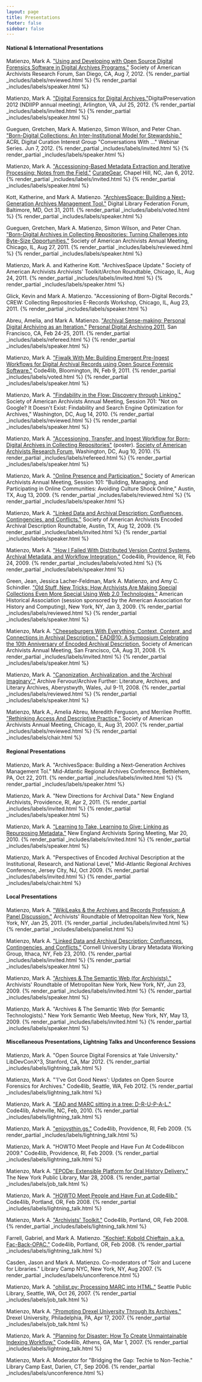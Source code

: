 ```yaml
---
layout: page
title: Presentations
footer: false
sidebar: false
---
```



#### National &amp; International Presentations

Matienzo, Mark A. ["Using and Developing with Open Source Digital Forensics Software in Digital Archives Programs."](http://www.slideshare.net/anarchivist/using-and-developing-with-open-source-digital-forensics-software-in-digital-archives-programs) Society of American Archivists Research Forum, San Diego, CA, Aug 7, 2012. {% render_partial _includes/labels/reviewed.html %} {% render_partial _includes/labels/speaker.html %}

Matienzo, Mark A. ["Digital Forensics for Digital Archives."](http://www.slideshare.net/anarchivist/ndiipp-digitalforensics2012-Jul)DigitalPreservation 2012 (NDIIPP annual meeting), Arlington, VA, Jul 25, 2012. {% render_partial _includes/labels/invited.html %} {% render_partial _includes/labels/speaker.html %}

Gueguen, Gretchen, Mark A. Matienzo, Simon Wilson, and Peter Chan. ["Born-Digital Collections: An Inter-Institutional Model for Stewardship."](https://ala.ilinc.com/join/vkvpcrb) ACRL Digital Curation Interest Group "Conversations With ..." Webinar Series. Jun 7, 2012. {% render_partial _includes/labels/invited.html %} {% render_partial _includes/labels/speaker.html %}

Matienzo, Mark A. ["Accessioning-Based Metadata Extraction and Iterative Processing: Notes from the Field."](http://www.slideshare.net/anarchivist/dig-c-currcurategearjan2012) [CurateGear](http://sils.unc.edu/events/2011/curategear), Chapel Hill, NC, Jan 6, 2012. {% render_partial _includes/labels/invited.html %} {% render_partial _includes/labels/speaker.html %}

Kott, Katherine, and Mark A. Matienzo. ["ArchivesSpace: Building a Next-Generation Archives Management Tool."](http://www.slideshare.net/anarchivist/archivesspace-building-a-nextgeneration-archives-management-tool-10062986) Digital Library Federation Forum, Baltimore, MD, Oct 31, 2011. {% render_partial _includes/labels/voted.html %} {% render_partial _includes/labels/speaker.html %}

Gueguen, Gretchen, Mark A. Matienzo, Simon Wilson, and Peter Chan. ["Born-Digital Archives in Collecting Repositories: Turning Challenges into Byte-Size Opportunities."](http://www.slideshare.net/AIMS_Archives/saa-session-502-born-digital-archives-in-collecting-repositories) Society of American Archivists Annual Meeting, Chicago, IL, Aug 27, 2011. {% render_partial _includes/labels/reviewed.html %} {% render_partial _includes/labels/speaker.html %}

Matienzo, Mark A. and Katherine Kott. "ArchivesSpace Update." Society of American Archivists Archivists' Toolkit/Archon Roundtable, Chicago, IL, Aug 24, 2011. {% render_partial _includes/labels/invited.html %} {% render_partial _includes/labels/speaker.html %}

Glick, Kevin and Mark A. Matienzo. "Accessioning of Born-Digital Records." CREW: Collecting Repositories E-Records Workshop, Chicago, IL, Aug 23, 2011. {% render_partial _includes/labels/speaker.html %}

Abreu, Amelia, and Mark A. Matienzo. ["Archival Sense-making: Personal Digital Archiving as an Iteration."](http://www.slideshare.net/anarchivist/archival-sensemaking-personal-digital-archiving-as-an-iteration) [Personal Digital Archiving 2011](http://www.personalarchiving.com/), San Francisco, CA, Feb 24-25, 2011. {% render_partial _includes/labels/refereed.html %} {% render_partial _includes/labels/speaker.html %}

Matienzo, Mark A. ["Fiwalk With Me: Building Emergent Pre-Ingest Workflows for Digital Archival Records using Open Source Forensic Software."](http://code4lib.org/conference/2011/Matienzo) Code4lib, Bloomington, IN, Feb 9, 2011. {% render_partial _includes/labels/voted.html %} {% render_partial _includes/labels/speaker.html %}

Matienzo, Mark A. ["Findability in the Flow: Discovery through Linking."](http://www.slideshare.net/anarchivist/findability-in-the-flow-discovery-through-linking) Society of American Archivists Annual Meeting, Session 701: "Not on Google? It Doesn't Exist: Findability and Search Engine Optimization for Archives," Washington, DC, Aug 14, 2010. {% render_partial _includes/labels/reviewed.html %} {% render_partial _includes/labels/speaker.html %}

Matienzo, Mark A. ["Accessioning, Transfer, and Ingest Workflow for Born-Digital Archives in Collecting Repositories"](http://www2.archivists.org/sites/all/files/MatienzoPoster.pdf) (poster). [Society of American Archivists Research Forum](http://www2.archivists.org/proceedings/research-forum/2010), Washington, DC, Aug 10, 2010. {% render_partial _includes/labels/refereed.html %} {% render_partial _includes/labels/speaker.html %}

Matienzo, Mark A. ["Online Presence and Participation."](http://www.slideshare.net/anarchivist/online-presence-and-participation) Society of American Archivists Annual Meeting, Session 101: "Building, Managing, and Participating in Online Communities: Avoiding Culture Shock Online," Austin, TX, Aug 13, 2009. {% render_partial _includes/labels/reviewed.html %} {% render_partial _includes/labels/speaker.html %}

Matienzo, Mark A. ["Linked Data and Archival Description: Confluences, Contingencies, and Conflicts."](http://www.slideshare.net/anarchivist/linked-data-and-archival-description-confluences-contingencies-and-conflicts) Society of American Archivists Encoded Archival Description Roundtable, Austin, TX, Aug 12, 2009. {% render_partial _includes/labels/invited.html %} {% render_partial _includes/labels/speaker.html %}

Matienzo, Mark A. ["How I Failed With Distributed Version Control Systems, Archival Metadata, and Workflow Integration."](http://code4lib.org/conference/2009/matienzo) Code4lib, Providence, RI, Feb 24, 2009. {% render_partial _includes/labels/voted.html %} {% render_partial _includes/labels/speaker.html %}

Green, Jean, Jessica Lacher-Feldman, Mark A. Matienzo, and Amy C. Schindler. ["Old Stuff, New Tricks: How Archivists Are Making Special Collections Even More Special Using Web 2.0 Technologies."](http://hdl.handle.net/10150/106466) American Historical Association (session sponsored by the American Association for History and Computing), New York, NY, Jan 3, 2009. {% render_partial _includes/labels/reviewed.html %} {% render_partial _includes/labels/speaker.html %}

Matienzo, Mark A. ["Cheeseburgers With Everything: Context, Content, and Connections in Archival Description."](http://www.archivists.org/publications/proceedings/EAD@10/Matienzo-EAD@10.pdf) [EAD@10: A Symposium Celebrating the 10th Anniversary of Encoded Archival Description.](http://www.archivists.org/publications/proceedings/EAD@10.asp) Society of American Archivists Annual Meeting, San Francisco, CA, Aug 31, 2008. {% render_partial _includes/labels/invited.html %} {% render_partial _includes/labels/speaker.html %}

Matienzo, Mark A. ["Canonization, Archivalization, and the 'Archival Imaginary'."](http://hdl.handle.net/10150/216929) Archive Fervour/Archive Further: Literature, Archives, and Literary Archives, Aberystwyth, Wales, Jul 9-11, 2008. {% render_partial _includes/labels/reviewed.html %} {% render_partial _includes/labels/speaker.html %}

Matienzo, Mark A., Amelia Abreu, Meredith Ferguson, and Merrilee Proffitt. ["Rethinking Access And Descriptive Practice."](http://www.ibiblio.org/saawiki/2007/index.php/Session:_Rethinking_Access_and_Descriptive_Practice_%28Session_503%29) Society of American Archivists Annual Meeting, Chicago, IL, Aug 31, 2007. {% render_partial _includes/labels/reviewed.html %} {% render_partial _includes/labels/chair.html %}

#### Regional Presentations

Matienzo, Mark A. "ArchivesSpace: Building a Next-Generation Archives Management Tol." Mid-Atlantic Regional Archives Conference, Bethlehem, PA, Oct 22, 2011.  {% render_partial _includes/labels/invited.html %} {% render_partial _includes/labels/speaker.html %}

Matienzo, Mark A. "New Directions for Archival Data." New England Archivists, Providence, RI, Apr 2, 2011. {% render_partial _includes/labels/invited.html %} {% render_partial _includes/labels/speaker.html %}

Matienzo, Mark A. ["Learning to Take, Learning to Give: Linking as Repurposing Metadata."](http://www.slideshare.net/anarchivist/learning-to-take-learning-to-give-linking-as-repurposing-metadata) New England Archivists Spring Meeting, Mar 20, 2010. {% render_partial _includes/labels/invited.html %} {% render_partial _includes/labels/speaker.html %}

Matienzo, Mark A. "Perspectives of Encoded Archival Description at the Institutional, Research, and National Level," Mid-Atlantic Regional Archives Conference, Jersey City, NJ, Oct 2009. {% render_partial _includes/labels/invited.html %} {% render_partial _includes/labels/chair.html %}

#### Local Presentations

Matienzo, Mark A. ["WikiLeaks & the Archives and Records Profession: A Panel Discussion."](http://www.nycarchivists.org/?p=672) Archivists' Roundtable of Metropolitan New York, New York, NY, Jan 25, 2011. {% render_partial _includes/labels/invited.html %} {% render_partial _includes/labels/panelist.html %}

Matienzo, Mark A. ["Linked Data and Archival Description: Confluences, Contingencies, and Conflicts."](http://hdl.handle.net/1813/14512) Cornell University Library Metadata Working Group, Ithaca, NY, Feb 23, 2010. {% render_partial _includes/labels/invited.html %} {% render_partial _includes/labels/speaker.html %}

Matienzo, Mark A. ["Archives & The Semantic Web (for Archivists)."](http://www.slideshare.net/anarchivist/archives-the-semantic-web) Archivists' Roundtable of Metropolitan New York, New York, NY, Jun 23, 2009. {% render_partial _includes/labels/invited.html %} {% render_partial _includes/labels/speaker.html %}

Matienzo, Mark A. "Archives & The Semantic Web (for Semantic Technologists)." New York Semantic Web Meetup, New York, NY, May 13, 2009. {% render_partial _includes/labels/invited.html %} {% render_partial _includes/labels/speaker.html %}

#### <span class="unpublished">Miscellaneous Presentations, Lightning Talks and Unconference Sessions</span>

<span class="unpublished">Matienzo, Mark A. "Open Source Digital Forensics at Yale University." LibDevConX^3, Stanford, CA, Mar 2012. {% render_partial _includes/labels/lightning_talk.html %}</span>

<span class="unpublished">Matienzo, Mark A. "'I've Got Good News': Updates on Open Source Forensics for Archives." Code4lib, Seattle, WA, Feb 2012.  {% render_partial _includes/labels/lightning_talk.html %}</span>

<span class="unpublished">Matienzo, Mark A. ["EAD and MARC sitting in a tree: D-R-U-P-A-L."](http://code4lib.org/conference/2010/lightning) Code4lib, Asheville, NC, Feb, 2010.  {% render_partial _includes/labels/lightning_talk.html %}</span>

<span class="unpublished">Matienzo, Mark A. ["enjoysthin.gs."](http://code4lib.org/conference/2009/lightning) Code4lib, Providence, RI, Feb 2009.  {% render_partial _includes/labels/lightning_talk.html %}</span>

<span class="unpublished">Matienzo, Mark A. "HOWTO Meet People and Have Fun At Code4libcon 2009." Code4lib, Providence, RI, Feb 2009. {% render_partial _includes/labels/lightning_talk.html %}</span>

<span class="unpublished">Matienzo, Mark A. ["EPODe: Extensible Platform for Oral History Delivery."][29] The New York Public Library, Mar 28, 2008. {% render_partial _includes/labels/job_talk.html %}</span>

 [29]: http://matienzo.org/talks/20080328/

<span class="unpublished">Matienzo, Mark A. ["HOWTO Meet People and Have Fun at Code4lib."][30] Code4lib, Portland, OR, Feb 2008. {% render_partial _includes/labels/lightning_talk.html %}</span>

 [30]: http://code4lib.org/conference/2008/lightning

<span class="unpublished">Matienzo, Mark A. ["Archivists' Toolkit."][30] Code4lib, Portland, OR, Feb 2008.  {% render_partial _includes/labels/lightning_talk.html %}</span>

<span class="unpublished">Farrell, Gabriel, and Mark A. Matienzo. ["Kochief: Kobold Chieftain, a.k.a. Fac-Back-OPAC."][30] Code4lib, Portland, OR, Feb 2008.  {% render_partial _includes/labels/lightning_talk.html %}</span>

<span class="unpublished">Casden, Jason and Mark A. Matienzo. Co-moderators of "Solr and Lucene for Libraries." Library Camp NYC, New York, NY, Aug 2007. {% render_partial _includes/labels/unconference.html %}</span>

<span class="unpublished">Matienzo, Mark A. ["ohilist.py: Processing MARC into HTML."][31] Seattle Public Library, Seattle, WA, Oct 26, 2007. {% render_partial _includes/labels/job_talk.html %}</span>

 [31]: http://matienzo.org/talks/20071026/

<span class="unpublished">Matienzo, Mark A. ["Promoting Drexel University Through Its Archives."][32] Drexel University, Philadelphia, PA, Apr 17, 2007. {% render_partial _includes/labels/job_talk.html %}</span>

 [32]: http://matienzo.org/talks/20070417/

<span class="unpublished">Matienzo, Mark A. ["Planning for Disaster: How To Create Unmaintainable Indexing Workflow."][33] Code4lib, Athens, GA, Mar 1, 2007.  {% render_partial _includes/labels/lightning_talk.html %}</span>

 [33]: http://matienzo.org/talks/20070301/

<span class="unpublished">Matienzo, Mark A. Moderator for "Bridging the Gap: Techie to Non-Techie." Library Camp East, Darien, CT, Sep 2006. {% render_partial _includes/labels/unconference.html %}</span>
